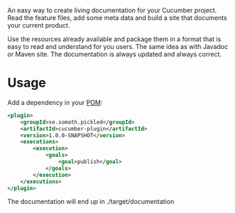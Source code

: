 An easy way to create living documentation for your Cucumber project.
Read the feature files, add some meta data and build a site that documents your current product.

Use the resources already available and package them in a format that is easy to read and
understand for you users. The same idea as with Javadoc or Maven site.
The documentation is always updated and always correct.

# Usage

Add a dependency in your [POM](http://maven.apache.org/pom.html):

```xml
<plugin>
    <groupId>se.somath.pickled</groupId>
    <artifactId>cucumber-plugin</artifactId>
    <version>1.0.0-SNAPSHOT</version>
    <executions>
        <execution>
            <goals>
                <goal>publish</goal>
            </goals>
        </execution>
    </executions>
</plugin>
```

The documentation will end up in ./target/documentation

